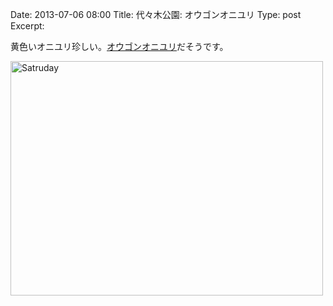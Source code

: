 Date: 2013-07-06 08:00
Title: 代々木公園: オウゴンオニユリ
Type: post  
Excerpt:   

黄色いオニユリ珍しい。[オウゴンオニユリ](http://ja.wikipedia.org/wiki/%E3%82%AA%E3%82%A6%E3%82%B4%E3%83%B3%E3%82%AA%E3%83%8B%E3%83%A6%E3%83%AA)だそうです。

<a href="http://www.flickr.com/photos/hdknr/9217312001/" title="Satruday by hidelafoglia, on Flickr"><img src="http://farm8.staticflickr.com/7288/9217312001_2f45a029de.jpg" width="500" height="375" alt="Satruday"></a>
